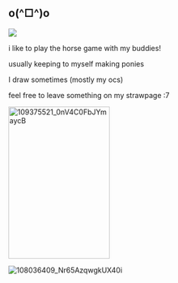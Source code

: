 ## o(^□^)o

<p align="left">
  <a href="https://github.com/kittinan/spotify-github-profile">
    <img src="https://spotify-github-profile.kittinanx.com/api/view?uid=giprgu5mfd2f6ith6dk0vdsqz&cover_image=true&theme=novatorem&show_offline=false&background_color=121212&interchange=false&profanity=false&bar_color=b500c2&bar_color_cover=false">
  </a>
</p>
<p>i like to play the horse game with my buddies!</p>
<p>usually keeping to myself making ponies</p>
<p>I draw sometimes (mostly my ocs)</p>
<p> feel free to leave something on my strawpage :7</p>
<img width="200" height="300" alt="109375521_0nV4C0FbJYmaycB" src="https://github.com/user-attachments/assets/907ecacd-fc64-48b3-a1f7-3f7d5c4e3625"/>

![108036409_Nr65AzqwgkUX40i](https://github.com/user-attachments/assets/75eab0a9-7bbb-4e54-9449-c33ada09c308)
